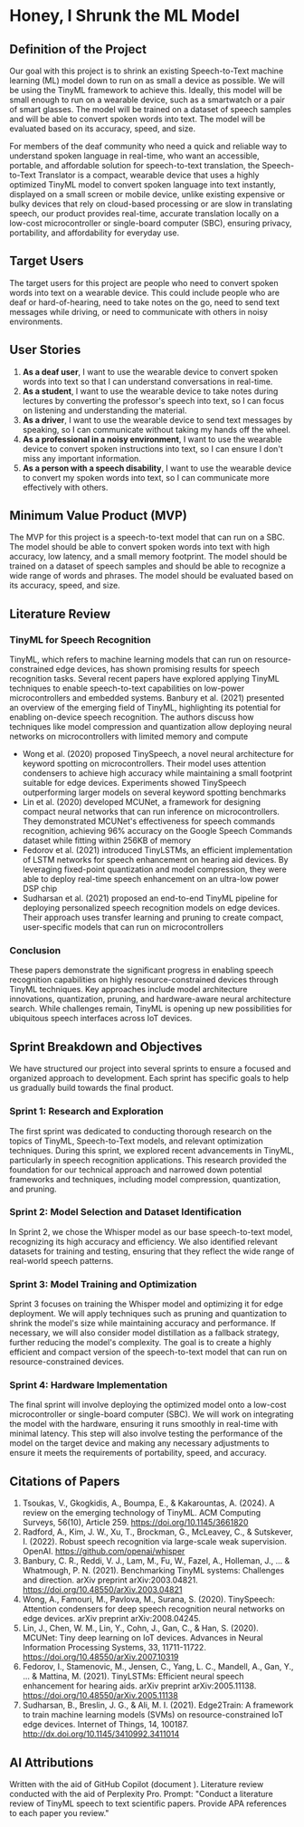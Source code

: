 # Honey, I Shrunk the ML Model

## Definition of the Project

Our goal with this project is to shrink an existing Speech-to-Text machine learning (ML) model down to run on as small a device as possible. We will be using the TinyML framework to achieve this. Ideally, this model will be small enough to run on a wearable device, such as a smartwatch or a pair of smart glasses. The model will be trained on a dataset of speech samples and will be able to convert spoken words into text. The model will be evaluated based on its accuracy, speed, and size.

For members of the deaf community who need a quick and reliable way to understand spoken language in real-time, who want an accessible, portable, and affordable solution for speech-to-text translation, the Speech-to-Text Translator is a compact, wearable device that uses a highly optimized TinyML model to convert spoken language into text instantly, displayed on a small screen or mobile device, unlike existing expensive or bulky devices that rely on cloud-based processing or are slow in translating speech, our product provides real-time, accurate translation locally on a low-cost microcontroller or single-board computer (SBC), ensuring privacy, portability, and affordability for everyday use.

## Target Users

The target users for this project are people who need to convert spoken words into text on a wearable device. This could include people who are deaf or hard-of-hearing, need to take notes on the go, need to send text messages while driving, or need to communicate with others in noisy environments.

## User Stories

1. **As a deaf user**, I want to use the wearable device to convert spoken words into text so that I can understand conversations in real-time.
1. **As a student**, I want to use the wearable device to take notes during lectures by converting the professor's speech into text, so I can focus on listening and understanding the material.
1. **As a driver**, I want to use the wearable device to send text messages by speaking, so I can communicate without taking my hands off the wheel.
1. **As a professional in a noisy environment**, I want to use the wearable device to convert spoken instructions into text, so I can ensure I don't miss any important information.
1. **As a person with a speech disability**, I want to use the wearable device to convert my spoken words into text, so I can communicate more effectively with others.

## Minimum Value Product (MVP)

The MVP for this project is a speech-to-text model that can run on a SBC. The model should be able to convert spoken words into text with high accuracy, low latency, and a small memory footprint. The model should be trained on a dataset of speech samples and should be able to recognize a wide range of words and phrases. The model should be evaluated based on its accuracy, speed, and size.

## Literature Review

### TinyML for Speech Recognition

TinyML, which refers to machine learning models that can run on resource-constrained edge devices, has shown promising results for speech recognition tasks. Several recent papers have explored applying TinyML techniques to enable speech-to-text capabilities on low-power microcontrollers and embedded systems. Banbury et al. (2021) presented an overview of the emerging field of TinyML, highlighting its potential for enabling on-device speech recognition. The authors discuss how techniques like model compression and quantization allow deploying neural networks on microcontrollers with limited memory and compute

- Wong et al. (2020) proposed TinySpeech, a novel neural architecture for keyword spotting on microcontrollers. Their model uses attention condensers to achieve high accuracy while maintaining a small footprint suitable for edge devices. Experiments showed TinySpeech outperforming larger models on several keyword spotting benchmarks
- Lin et al. (2020) developed MCUNet, a framework for designing compact neural networks that can run inference on microcontrollers. They demonstrated MCUNet's effectiveness for speech commands recognition, achieving 96% accuracy on the Google Speech Commands dataset while fitting within 256KB of memory
- Fedorov et al. (2021) introduced TinyLSTMs, an efficient implementation of LSTM networks for speech enhancement on hearing aid devices. By leveraging fixed-point quantization and model compression, they were able to deploy real-time speech enhancement on an ultra-low power DSP chip
- Sudharsan et al. (2021) proposed an end-to-end TinyML pipeline for deploying personalized speech recognition models on edge devices. Their approach uses transfer learning and pruning to create compact, user-specific models that can run on microcontrollers

### Conclusion

These papers demonstrate the significant progress in enabling speech recognition capabilities on highly resource-constrained devices through TinyML techniques. Key approaches include model architecture innovations, quantization, pruning, and hardware-aware neural architecture search. While challenges remain, TinyML is opening up new possibilities for ubiquitous speech interfaces across IoT devices.

## Sprint Breakdown and Objectives

We have structured our project into several sprints to ensure a focused and organized approach to development. Each sprint has specific goals to help us gradually build towards the final product.

### Sprint 1: Research and Exploration

The first sprint was dedicated to conducting thorough research on the topics of TinyML, Speech-to-Text models, and relevant optimization techniques. During this sprint, we explored recent advancements in TinyML, particularly in speech recognition applications. This research provided the foundation for our technical approach and narrowed down potential frameworks and techniques, including model compression, quantization, and pruning.

### Sprint 2: Model Selection and Dataset Identification

In Sprint 2, we chose the Whisper model as our base speech-to-text model, recognizing its high accuracy and efficiency. We also identified relevant datasets for training and testing, ensuring that they reflect the wide range of real-world speech patterns. 

### Sprint 3: Model Training and Optimization

Sprint 3 focuses on training the Whisper model and optimizing it for edge deployment. We will apply techniques such as pruning and quantization to shrink the model's size while maintaining accuracy and performance. If necessary, we will also consider model distillation as a fallback strategy, further reducing the model's complexity. The goal is to create a highly efficient and compact version of the speech-to-text model that can run on resource-constrained devices.

### Sprint 4: Hardware Implementation

The final sprint will involve deploying the optimized model onto a low-cost microcontroller or single-board computer (SBC). We will work on integrating the model with the hardware, ensuring it runs smoothly in real-time with minimal latency. This step will also involve testing the performance of the model on the target device and making any necessary adjustments to ensure it meets the requirements of portability, speed, and accuracy.

## Citations of Papers

1. Tsoukas, V., Gkogkidis, A., Boumpa, E., & Kakarountas, A. (2024). A review on the emerging technology of TinyML. ACM Computing Surveys, 56(10), Article 259. <https://doi.org/10.1145/3661820>
1. Radford, A., Kim, J. W., Xu, T., Brockman, G., McLeavey, C., & Sutskever, I. (2022). Robust speech recognition via large-scale weak supervision. OpenAI. <https://github.com/openai/whisper>
1. Banbury, C. R., Reddi, V. J., Lam, M., Fu, W., Fazel, A., Holleman, J., ... & Whatmough, P. N. (2021). Benchmarking TinyML systems: Challenges and direction. arXiv preprint arXiv:2003.04821. <https://doi.org/10.48550/arXiv.2003.04821>
1. Wong, A., Famouri, M., Pavlova, M., Surana, S. (2020). TinySpeech: Attention condensers for deep speech recognition neural networks on edge devices. arXiv preprint arXiv:2008.04245.
1. Lin, J., Chen, W. M., Lin, Y., Cohn, J., Gan, C., & Han, S. (2020). MCUNet: Tiny deep learning on IoT devices. Advances in Neural Information Processing Systems, 33, 11711-11722. <https://doi.org/10.48550/arXiv.2007.10319>
1. Fedorov, I., Stamenovic, M., Jensen, C., Yang, L. C., Mandell, A., Gan, Y., ... & Mattina, M. (2021). TinyLSTMs: Efficient neural speech enhancement for hearing aids. arXiv preprint arXiv:2005.11138. <https://doi.org/10.48550/arXiv.2005.11138>
1. Sudharsan, B., Breslin, J. G., & Ali, M. I. (2021). Edge2Train: A framework to train machine learning models (SVMs) on resource-constrained IoT edge devices. Internet of Things, 14, 100187. <http://dx.doi.org/10.1145/3410992.3411014>

## AI Attributions

Written with the aid of GitHub Copilot (document ).
Literature review conducted with the aid of Perplexity Pro. Prompt: "Conduct a literature review of TinyML speech to text scientific papers. Provide APA references to each paper you review."
